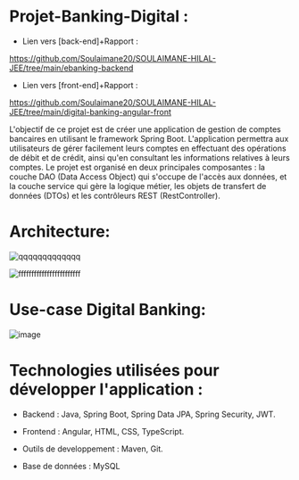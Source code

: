 # Projet-Banking-Digital :

- Lien vers [back-end]+Rapport :
  
https://github.com/Soulaimane20/SOULAIMANE-HILAL-JEE/tree/main/ebanking-backend

- Lien vers [front-end]+Rapport :
  
https://github.com/Soulaimane20/SOULAIMANE-HILAL-JEE/tree/main/digital-banking-angular-front

  
  
L'objectif de ce projet est de créer une application de gestion de comptes bancaires en utilisant le framework Spring Boot. L'application permettra aux utilisateurs de gérer facilement leurs comptes en effectuant des opérations de débit et de crédit, ainsi qu'en consultant les informations relatives à leurs comptes. Le projet est organisé en deux principales composantes : la couche DAO (Data Access Object) qui s'occupe de l'accès aux données, et la couche service qui gère la logique métier, les objets de transfert de données (DTOs) et les contrôleurs REST (RestController).
# Architecture:

![qqqqqqqqqqqqq](https://github.com/Abderrahmane55/Projet-Banking-Digital/assets/107000262/02607028-6708-4123-b4cd-c685cb398cc4)


![ffffffffffffffffffffffff](https://github.com/Abderrahmane55/Projet-Banking-Digital/assets/107000262/a8345f7d-9576-49bc-ba93-9b28e8a6e773)

# Use-case Digital Banking:
![image](https://github.com/Abderrahmane55/Projet-Banking-Digital/assets/107000262/6164d2af-7e8d-47e7-bc77-f6d45828674b)

# Technologies utilisées pour développer l'application :

- Backend : Java, Spring Boot, Spring Data JPA, Spring Security, JWT. 

- Frontend : Angular, HTML, CSS, TypeScript. 

- Outils de developpement : Maven, Git. 

- Base de données : MySQL
